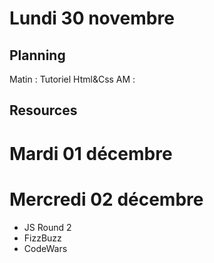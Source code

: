 # Lundi 30 novembre
## Planning
Matin : Tutoriel Html&Css
AM :
## Resources

# Mardi 01 décembre

# Mercredi 02 décembre
- JS Round 2
- FizzBuzz
- CodeWars